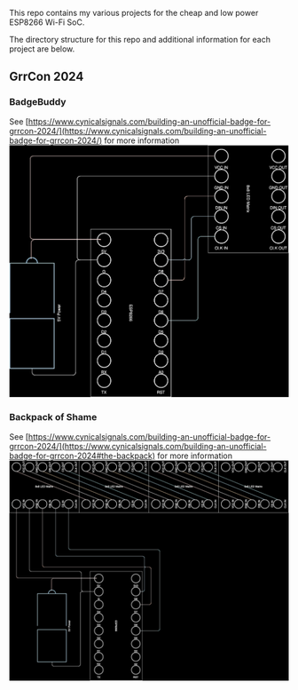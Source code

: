 This repo contains my various projects for the cheap and low power ESP8266 Wi-Fi SoC.

The directory structure for this repo and additional information for each project are below.

## GrrCon 2024

### BadgeBuddy
See [https://www.cynicalsignals.com/building-an-unofficial-badge-for-grrcon-2024/](https://www.cynicalsignals.com/building-an-unofficial-badge-for-grrcon-2024/) for more information 
![BadgeBuddy Wiring Diagram](/GrrCon%202024/BadgeBuddy/ESP8266_BadgeBuddy.svg)

### Backpack of Shame
See [https://www.cynicalsignals.com/building-an-unofficial-badge-for-grrcon-2024/](https://www.cynicalsignals.com/building-an-unofficial-badge-for-grrcon-2024#the-backpack) for more information 
![Backpack of Shame Wiring Diagram](/GrrCon%202024/Backpack%20of%20Shame/ESP8266_BackpackOfShame.svg)
